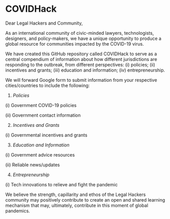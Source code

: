 # COVIDHack

Dear Legal Hackers and Community,

As an international community of civic-minded lawyers, technologists, designers, and policy-makers, we have a unique opportunity to produce a global resource for communities impacted by the COVID-19 virus.

We have created this GitHub repository called COVIDHack to serve as a central compendium of information about how different jurisdictions are responding to the outbreak, from different perspectives: (i) policies; (ii) incentives and grants; (iii) education and information; (iv) entrepreneurship.

We will forward Google form to submit information from your respective cities/countries to include the following:

1. *Policies*

(i) Government COVID-19 policies

(ii) Government contact information

2. *Incentives and Grants*

(i) Governmental incentives and grants 

3. *Education and Information*

(i) Government advice resources

(ii) Reliable news/updates

4. *Entrepreneurship*

(i) Tech innovations to relieve and fight the pandemic 

We believe the strength, capillarity and ethos of the Legal Hackers community may positively contribute to create an open and shared learning mechanism that may, ultimately, contribute in this moment of global pandemics. 
